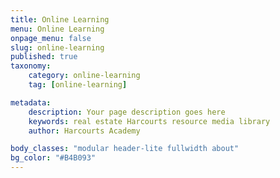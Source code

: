 ```yaml
---
title: Online Learning
menu: Online Learning
onpage_menu: false
slug: online-learning
published: true
taxonomy:
	category: online-learning
	tag: [online-learning]

metadata:
    description: Your page description goes here
    keywords: real estate Harcourts resource media library
    author: Harcourts Academy

body_classes: "modular header-lite fullwidth about"
bg_color: "#B4B093"
---
```

